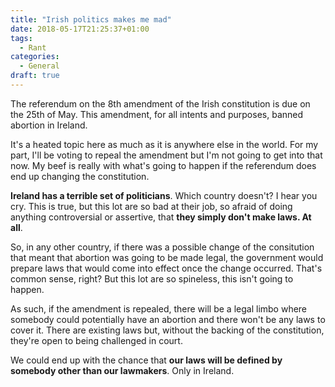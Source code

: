 ```yaml
---
title: "Irish politics makes me mad"
date: 2018-05-17T21:25:37+01:00
tags:
  - Rant
categories:
  - General
draft: true
---
```


The referendum on the 8th amendment of the Irish constitution is due on the 25th of May. This amendment, for all intents and purposes, banned abortion in Ireland. 

It's a heated topic here as much as it is anywhere else in the world. For my part, I'll be voting to repeal the amendment but I'm not going to get into that now. My beef is really with what's going to happen if the referendum does end up changing the constitution.

**Ireland has a terrible set of politicians**. Which country doesn't? I hear you cry. This is true, but this lot are so bad at their job, so afraid of doing anything controversial or assertive, that **they simply don't make laws. At all**.

So, in any other country, if there was a possible change of the consitution that meant that abortion was going to be made legal, the government would prepare laws that would come into effect once the change occurred. That's common sense, right? But this lot are so spineless, this isn't going to happen. 

As such, if the amendment is repealed, there will be a legal limbo where somebody could potentially have an abortion and there won't be any laws to cover it. There are existing laws but, without the backing of the constitution, they're open to being challenged in court.

We could end up with the chance that **our laws will be defined by somebody other than our lawmakers**. Only in Ireland.